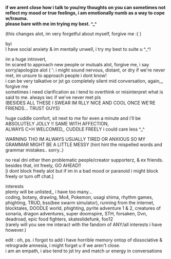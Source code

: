 **if we arent close how i talk to you/my thoughts on you can sometimes not reflect my mood or true feelings, i am emotionally numb as a way to cope w/trauma.**                           
**please bare with me im trying my best. ^_^**                                                                                                                                                

(this changes alot, im very forgetful about myself, forgive me :( )


byi                                                                                                                                                                                         
I have social anxiety & im mentally unwell, i try my best to suite u ^_^!                                                                             

im a huge introvert,  
Im scared to approach new people or mutuals alot, forgive me, i say sorry/apologize alot ( ':                                                                                             i might sound nervous, distant, or dry if we're never met, im unsure to approach people i dont know!                                                           
i can be very talkative or jst go completely silent mid conversation, again,,, forgive me                                                                                    
sometimes i need clarification as i tend to overthink or misinterpret what is said to me. always iwc if we've never met pls                                                           
(BESIDES ALL THESE I SWEAR IM RLLY NICE AND COOL ONCE WE'RE FRIENDS... TRUST GUYS)

huge cuddle comfort, sit next to me for even a minute and i'll be ABSOLUTELY JOLLY !! SAME WITH AFFECTION,                                                                
ALWAYS C+H WELCOMED,, CUDDLE FREELY i could care less ^_^ 

WARNING THO IM ALWAYS USUALLY TIRED OR ANXIOUS SO MY GRAMMAR MIGHT BE A LITTLE MESSY (hint hint the mispelled words and grammar mistakes.. sorry..)
                                                                                                                                                                                        
no real dni other then problematic people/creator supporterz, & ex friends. besides that, int freely, GO AHEAD!!                                                                                                                     
[i dont block freely alot but if im in a bad mood or paranoid i might block freely or turn off chat.]

interests                                                                                                                                                                                 
plenty will be unlisted,, i have too many...                                                                                                                                                  
coding, botany, drawing, Mo4, Pokemon, usagi shima, rhythm games, phighting, TRUD,  bss(bee swarm simulator), running from the internet, blocktales, DOODLE world, phighting, pyrite adventure 1 & 2, creatures of sonaria, dragon adventures, super doomspire, STH, forsaken, Dvn, deadroad, epic food fighters, skateslidefunk, foo12                                        
                                                                                                                                                                                    (rarely will you see me interact with the fandom of ANY/all interests i have however.)

edit : oh, ps. i forgot to add i have horrible memory ontop of dissociative & retrograde amnesia, i might forget u if we aren't close.                                                    
i am an empath, i also tend to jst try and match ur energy in conversations 
